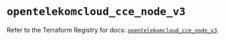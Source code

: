 # `opentelekomcloud_cce_node_v3`

Refer to the Terraform Registry for docs: [`opentelekomcloud_cce_node_v3`](https://registry.terraform.io/providers/opentelekomcloud/opentelekomcloud/1.36.44/docs/resources/cce_node_v3).

